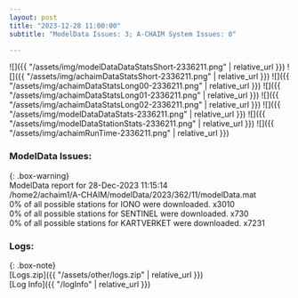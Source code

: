 ```yaml
---
layout: post
title: "2023-12-28 11:00:00"
subtitle: "ModelData Issues: 3; A-CHAIM System Issues: 0"

---
```


![]({{ "/assets/img/modelDataDataStatsShort-2336211.png" | relative_url }})
![]({{ "/assets/img/achaimDataStatsShort-2336211.png" | relative_url }})
![]({{ "/assets/img/achaimDataStatsLong00-2336211.png" | relative_url }})
![]({{ "/assets/img/achaimDataStatsLong01-2336211.png" | relative_url }})
![]({{ "/assets/img/achaimDataStatsLong02-2336211.png" | relative_url }})
![]({{ "/assets/img/modelDataDataStats-2336211.png" | relative_url }})
![]({{ "/assets/img/modelDataStationStats-2336211.png" | relative_url }})
![]({{ "/assets/img/achaimRunTime-2336211.png" | relative_url }})


### ModelData Issues:  
  
{: .box-warning}  
 ModelData report for 28-Dec-2023 11:15:14   
 /home2/achaim1/A-CHAIM/modelData/2023/362/11/modelData.mat   
 0% of all possible stations for IONO were downloaded. x3010   
 0% of all possible stations for SENTINEL were downloaded. x730   
 0% of all possible stations for KARTVERKET were downloaded. x7231   
  


### Logs:  
  
{: .box-note}  
[Logs.zip]({{ "/assets/other/logs.zip" | relative_url }})  
[Log Info]({{ "/logInfo" | relative_url }})  
